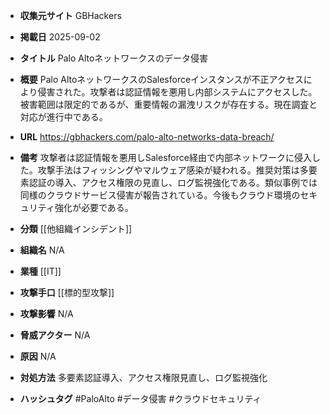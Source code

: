 - **収集元サイト**
GBHackers

- **掲載日**
2025-09-02

- **タイトル**
Palo Altoネットワークスのデータ侵害

- **概要**
Palo AltoネットワークスのSalesforceインスタンスが不正アクセスにより侵害された。攻撃者は認証情報を悪用し内部システムにアクセスした。被害範囲は限定的であるが、重要情報の漏洩リスクが存在する。現在調査と対応が進行中である。

- **URL**
https://gbhackers.com/palo-alto-networks-data-breach/

- **備考**
攻撃者は認証情報を悪用しSalesforce経由で内部ネットワークに侵入した。攻撃手法はフィッシングやマルウェア感染が疑われる。推奨対策は多要素認証の導入、アクセス権限の見直し、ログ監視強化である。類似事例では同様のクラウドサービス侵害が報告されている。今後もクラウド環境のセキュリティ強化が必要である。

- **分類**
[[他組織インシデント]]

- **組織名**
N/A

- **業種**
[[IT]]

- **攻撃手口**
[[標的型攻撃]]

- **攻撃影響**
N/A

- **脅威アクター**
N/A

- **原因**
N/A

- **対処方法**
多要素認証導入、アクセス権限見直し、ログ監視強化

- **ハッシュタグ**
#PaloAlto #データ侵害 #クラウドセキュリティ
